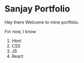 # Sanjay Portfolio

Hey there Welcome to mine portfolio.

For now, I know

1. Html
1. CSS
1. JS
3. React